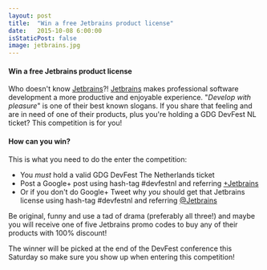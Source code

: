 ```yaml
---
layout: post
title:  "Win a free Jetbrains product license"
date:   2015-10-08 6:00:00
isStaticPost: false
image: jetbrains.jpg
---
```


#### Win a free Jetbrains product license

Who doesn't know [Jetbrains](https://www.jetbrains.com/)?! [Jetbrains](https://www.jetbrains.com/) makes professional software development a more productive and enjoyable experience. "_Develop with pleasure_" is one of their best known slogans. If you share that feeling and are in need of one of their products, plus you're holding a GDG DevFest NL ticket? This competition is for you!

#### How can you win?

This is what you need to do the enter the competition:

* You _must_ hold a valid GDG DevFest The Netherlands ticket
* Post a Google+ post using hash-tag #devfestnl and referring [+Jetbrains](https://plus.google.com/+jetbrains/posts)
* Or if you don't do Google+ Tweet why _you_ should get that Jetbrains license using hash-tag #devfestnl and referring [@Jetbrains](https://twitter.com/jetbrains)

Be original, funny and use a tad of drama (preferably all three!) and maybe you will receive one of five Jetbrains promo codes to buy any of their products with 100% discount!

The winner will be picked at the end of the DevFest conference this Saturday so make sure you show up when entering this competition!